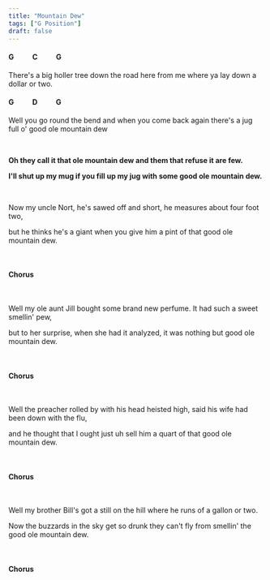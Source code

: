 ```yaml
---
title: "Mountain Dew"
tags: ["G Position"]
draft: false
---
```


#### G &nbsp;&nbsp;&nbsp;&nbsp;&nbsp;&nbsp;&nbsp;&nbsp;&nbsp; C &nbsp;&nbsp;&nbsp;&nbsp;&nbsp;&nbsp;&nbsp;&nbsp;&nbsp; G
There's a big holler tree down the road here from me where ya lay down a dollar or two.
#### G &nbsp;&nbsp;&nbsp;&nbsp;&nbsp;&nbsp;&nbsp;&nbsp;&nbsp; D &nbsp;&nbsp;&nbsp;&nbsp;&nbsp;&nbsp;&nbsp;&nbsp;&nbsp; G 
Well you go round the bend and when you come back again there's a jug full o' good ole mountain dew

<br>

**Oh they call it that ole mountain dew and them that refuse it are few.**

**I'll shut up my mug if you fill up my jug with some good ole mountain dew.**

<br>

Now my uncle Nort, he's sawed off and short, he measures about four foot two,
 
but he thinks he's a giant when you give him a pint of that good ole mountain dew.

<br>

#### Chorus

<br>

Well my ole aunt Jill bought some brand new perfume. It had such a sweet smellin' pew,

but to her surprise, when she had it analyzed, it was nothing but good ole mountain dew.

<br>

#### Chorus

<br>

Well the preacher rolled by with his head heisted high, said his wife had been down with the flu, 

and he thought that I ought just uh sell him a quart of that good ole mountain dew.

<br>

#### Chorus

<br>

Well my brother Bill's got a still on the hill where he runs of a gallon or two.

Now the buzzards in the sky get so drunk they can't fly from smellin' the good ole mountain dew.

<br>

#### Chorus